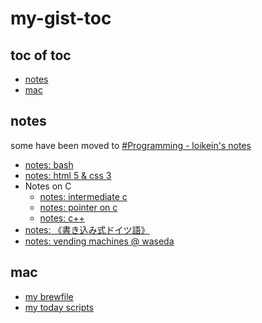 # my-gist-toc

## toc of toc
<!-- MarkdownTOC levels=2,3 -->

- [notes](#notes)
- [mac](#mac)

<!-- /MarkdownTOC -->

## notes

some have been moved to [#Programming - loikein's notes](https://notes.loikein.one/tags/programming/)

- [notes: bash](https://gist.github.com/loikein/f7f1e470426c685a1c920c4b944e6c55)
- [notes: html 5 & css 3](https://gist.github.com/loikein/8af785feed5a265ca0cd936299178902)
- Notes on C
    - [notes: intermediate c](https://gist.github.com/loikein/0006bc7e97bb7709f06f540b30bfac9a)
    - [notes: pointer on c](https://gist.github.com/loikein/2ef8fa0340a25bb22a8516b286127a84)
    - [notes: c\+\+](https://gist.github.com/loikein/26c70c9a3abe9c3f1b69191e08288247)
- [notes: 《書き込み式ドイツ語》](https://gist.github.com/loikein/bbb39565124575af24533b897c7483e7)
- [notes: vending machines @ waseda](https://gist.github.com/loikein/5b30b01e22b186aabe161c96729a7f79)

## mac

- [my brewfile](https://gist.github.com/loikein/57bbda0722a5b2aee5d5f2f616fc6194)
- [my today scripts](https://gist.github.com/loikein/03b70eb94cf3679ec19ce85e5503da9d)
